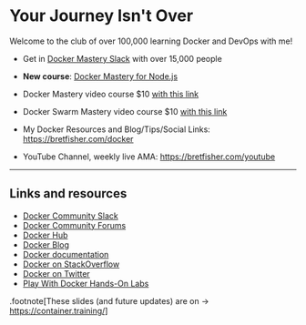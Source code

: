 # Your Journey Isn't Over

Welcome to the club of over 100,000 learning Docker and DevOps with me!

- Get in [Docker Mastery Slack](http://dockermasterychat.herokuapp.com) with over 15,000 people

- **New course**: [Docker Mastery for Node.js](https://www.bretfisher.com/node)

- Docker Mastery video course $10 [with this link](http://dockermastery.com)

- Docker Swarm Mastery video course $10 [with this link](http://swarmmastery.com)

- My Docker Resources and Blog/Tips/Social Links: https://bretfisher.com/docker

- YouTube Channel, weekly live AMA: https://bretfisher.com/youtube

---

## Links and resources

- [Docker Community Slack](https://community.docker.com/registrations/groups/4316)
- [Docker Community Forums](https://forums.docker.com/)
- [Docker Hub](https://hub.docker.com)
- [Docker Blog](https://blog.docker.com/)
- [Docker documentation](https://docs.docker.com/)
- [Docker on StackOverflow](https://stackoverflow.com/questions/tagged/docker)
- [Docker on Twitter](https://twitter.com/docker)
- [Play With Docker Hands-On Labs](https://training.play-with-docker.com/)

.footnote[These slides (and future updates) are on → https://container.training/]
